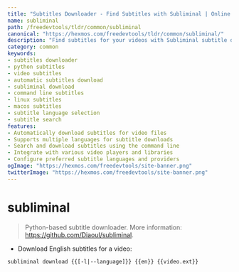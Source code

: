 ```yaml
---
title: "Subtitles Downloader - Find Subtitles with Subliminal | Online Free DevTools by Hexmos"
name: subliminal
path: /freedevtools/tldr/common/subliminal
canonical: "https://hexmos.com/freedevtools/tldr/common/subliminal/"
description: "Find subtitles for your videos with Subliminal subtitle downloader. Quickly download subtitles in multiple languages for all your media files. Free online tool, no registration required."
category: common
keywords:
- subtitles downloader
- python subtitles
- video subtitles
- automatic subtitles download
- subliminal download
- command line subtitles
- linux subtitles
- macos subtitles
- subtitle language selection
- subtitle search
features:
- Automatically download subtitles for video files
- Supports multiple languages for subtitle downloads
- Search and download subtitles using the command line
- Integrate with various video players and libraries
- Configure preferred subtitle languages and providers
ogImage: "https://hexmos.com/freedevtools/site-banner.png"
twitterImage: "https://hexmos.com/freedevtools/site-banner.png"
---
```


# subliminal

> Python-based subtitle downloader.
> More information: <https://github.com/Diaoul/subliminal>.

- Download English subtitles for a video:

`subliminal download {{[-l|--language]}} {{en}} {{video.ext}}`
